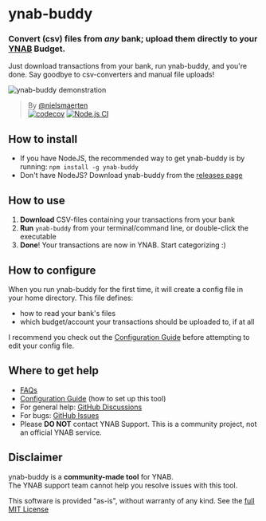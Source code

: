 # ynab-buddy

### Convert (csv) files from *any* bank; upload them directly to your [YNAB](https://youneedabudget.com) Budget.

Just download transactions from your bank, run ynab-buddy, and you're done. Say goodbye to csv-converters and manual file uploads!

![ynab-buddy demonstration](https://user-images.githubusercontent.com/4604406/141378280-28cc0996-bfc7-49ed-ac06-67a78516f9c4.gif)


> By [@nielsmaerten](https://github.com/nielsmaerten)  
> [![codecov](https://codecov.io/gh/nielsmaerten/ynab-buddy/branch/main/graph/badge.svg?token=W3P5UTSTU6)](https://codecov.io/gh/nielsmaerten/ynab-buddy)
> [![Node.js CI](https://github.com/nielsmaerten/ynab-buddy/actions/workflows/node.js.yml/badge.svg)](https://github.com/nielsmaerten/ynab-buddy/actions/workflows/node.js.yml)

## How to install

* If you have NodeJS, the recommended way to get ynab-buddy is by running: `npm install -g ynab-buddy`
* Don't have NodeJS? Download ynab-buddy from the [releases page](https://github.com/nielsmaerten/ynab-buddy/releases)

## How to use

1. **Download** CSV-files containing your transactions from your bank
2. **Run** `ynab-buddy` from your terminal/command line, or double-click the executable
3. **Done**! Your transactions are now in YNAB. Start categorizing :)

## How to configure

When you run ynab-buddy for the first time, it will create a config file in your home directory. This file defines:

* how to read your bank's files
* which budget/account your transactions should be uploaded to, if at all

I recommend you check out the [Configuration Guide](./docs/how-to-configure.md) before attempting to edit your config file.

## Where to get help

* [FAQs](./docs/FAQ.md)
* [Configuration Guide](./docs/how-to-configure.md) (how to set up this tool)
* For general help: [GitHub Discussions](https://github.com/nielsmaerten/ynab-buddy/discussions) 
* For bugs: [GitHub Issues](https://github.com/nielsmaerten/ynab-buddy/issues)
* Please **DO NOT** contact YNAB Support. This is a community project, not an official YNAB service.

## Disclaimer

ynab-buddy is a **community-made tool** for YNAB.  
The YNAB support team cannot help you resolve issues with this tool.  

This software is provided "as-is", without warranty of any kind. See the [full MIT License](./LICENSE)
